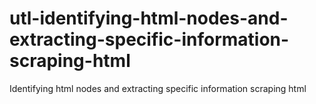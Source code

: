 # utl-identifying-html-nodes-and-extracting-specific-information-scraping-html
Identifying html nodes and extracting specific information scraping html  
